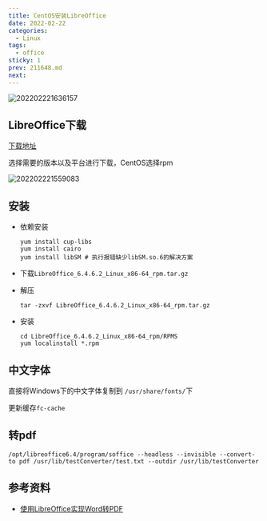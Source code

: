 ```yaml
---
title: CentOS安装LibreOffice
date: 2022-02-22
categories:
  - Linux
tags:
  - office
sticky: 1
prev: 211648.md
next:
---
```


![202202221636157](https://gitee.com/snowyan/image/raw/master/2022/202202221636157.png)

<!-- more -->

## LibreOffice下载

[下载地址](https://downloadarchive.documentfoundation.org/libreoffice/old/)

选择需要的版本以及平台进行下载，CentOS选择rpm

![202202221559083](https://gitee.com/snowyan/image/raw/master/2022/202202221559083.png)

## 安装

- 依赖安装
    ```shell
    yum install cup-libs
    yum install cairo
    yum install libSM # 执行报错缺少libSM.so.6的解决方案
    ```
- 下载`LibreOffice_6.4.6.2_Linux_x86-64_rpm.tar.gz`
- 解压
    ```shell
    tar -zxvf LibreOffice_6.4.6.2_Linux_x86-64_rpm.tar.gz
    ```

- 安装
    ```shell
    cd LibreOffice_6.4.6.2_Linux_x86-64_rpm/RPMS
    yum localinstall *.rpm
    ```

## 中文字体

直接将Windows下的中文字体复制到  `/usr/share/fonts/`下

更新缓存`fc-cache`

## 转pdf

```shell
/opt/libreoffice6.4/program/soffice --headless --invisible --convert-to pdf /usr/lib/testConverter/test.txt --outdir /usr/lib/testConverter
```

## 参考资料

- [使用LibreOffice实现Word转PDF](https://zhuanlan.zhihu.com/p/364311581)